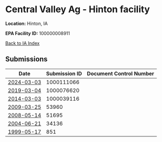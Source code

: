 # Central Valley Ag - Hinton facility

**Location:** Hinton, IA

**EPA Facility ID:** 100000008911

[Back to IA Index](../../index.md)

## Submissions

| Date | Submission ID | Document Control Number |
|------|--------------|-------------------------|
| [2024-03-03](submissions/1000111066.md) | 1000111066 |  |
| [2019-03-04](submissions/1000076620.md) | 1000076620 |  |
| [2014-03-03](submissions/1000039116.md) | 1000039116 |  |
| [2009-03-25](submissions/53960.md) | 53960 |  |
| [2008-05-14](submissions/51695.md) | 51695 |  |
| [2004-06-21](submissions/34136.md) | 34136 |  |
| [1999-05-17](submissions/851.md) | 851 |  |
